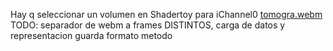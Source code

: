 Hay q seleccionar un volumen en Shadertoy para iChannel0
[tomogra.webm](https://github.com/davidgfb/Textura-3D-GLSL/assets/20667923/93c0176b-5b26-4697-9ce9-301c9a29c520)
TODO: 
separador de webm a frames DISTINTOS, carga de datos y representacion 
guarda formato metodo 
